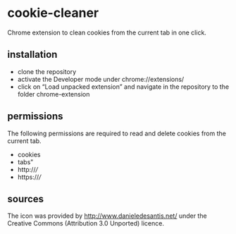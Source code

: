 # cookie-cleaner
Chrome extension to clean cookies from the current tab in one click.

## installation
* clone the repository
* activate the Developer mode under chrome://extensions/
* click on “Load unpacked extension” and navigate in the repository to the folder chrome-extension

## permissions
The following permissions are required to read and delete cookies from the current
tab.
* cookies
* tabs"
* http://*/*
* https://*/*

## sources
The icon was provided by http://www.danieledesantis.net/ under the Creative Commons (Attribution 3.0 Unported) licence.
